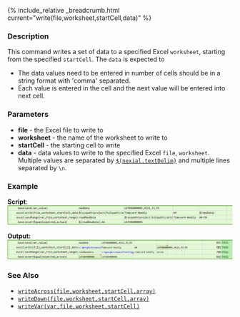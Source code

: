 {% include_relative _breadcrumb.html current="write(file,worksheet,startCell,data)" %}


### Description
This command writes a set of data to a specified Excel `worksheet`, starting from the specified `startCell`.
The `data` is expected to 
- The data values need to be entered in number of cells should be in a string format with 'comma' separated.
- Each value is entered in the cell and the next value will be entered into next cell.


### Parameters
- **file** - the Excel file to write to
- **worksheet** - the name of the worksheet to write to
- **startCell** - the starting cell to write
- **data** - data values to write to the specified Excel `file`, `worksheet`.  Multiple values are separated by 
  [`$(nexial.textDelim)`](../../systemvars/index#nexial.textDelim) and multiple lines separated by `\n`.


### Example
**Script**:<br/>
![script](image/write_01.png)

**Output:**<br/>
![output](image/write_02.png)


### See Also
- [`writeAcross(file,worksheet,startCell,array)`](writeAcross(file,worksheet,startCell,array))
- [`writeDown(file,worksheet,startCell,array)`](writeDown(file,worksheet,startCell,array))
- [`writeVar(var,file,worksheet,startCell)`](writeVar(var,file,worksheet,startCell))
